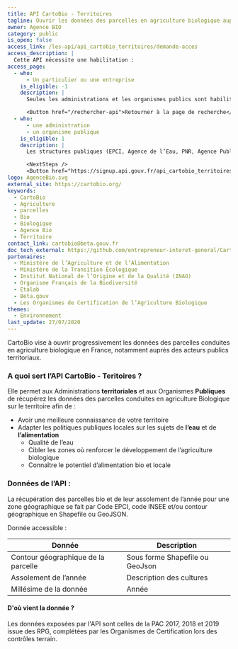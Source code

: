 ```yaml
---
title: API CartoBio - Territoires
tagline: Ouvrir les données des parcelles en agriculture biologique auprès des acteurs publics territoriaux.
owner: Agence BIO
category: public
is_open: false
access_link: /les-api/api_cartobio_territoires/demande-acces
access_description: |
  Cette API nécessite une habilitation :
access_page:
  - who:
      - Un particulier ou une entreprise
    is_eligible: -1
    description: |
      Seules les administrations et les organismes publics sont habilitées à utiliser l’API CartoBio Territoires.

      <Button href="/rechercher-api">Retourner à la page de recherche</Button>
  - who:
      - une administration
      - un organisme publique
    is_eligible: 1
    description: |
      Les structures publiques (EPCI, Agence de l’Eau, PNR, Agence Publique, …) qui souhaitent avoir accès aux données de l’API CartoBio pour des projets dans leur territoire (qualité de l’eau, alimentation, …) peuvent faire une demande.

      <NextSteps />
      <Button href="https://signup.api.gouv.fr/api_cartobio_territoires">Remplir une demande</Button>
logo: AgenceBio.svg
external_site: https://cartobio.org/
keywords:
  - CartoBio
  - Agriculture
  - parcelles
  - Bio
  - Biologique
  - Agence Bio
  - Territoire
contact_link: cartobio@beta.gouv.fr
doc_tech_external: https://github.com/entrepreneur-interet-general/CartoBio-Presentation/blob/master/docs/api-territoires.md
partenaires:
  - Ministère de l’Agriculture et de l’Alimentation
  - Ministère de la Transition Écologique
  - Institut National de l’Origine et de la Qualité (INAO)
  - Organisme Français de la Biodiversité
  - Etalab
  - Beta.gouv
  - Les Organismes de Certification de l’Agriculture Biologique
themes:
  - Environnement
last_update: 27/07/2020
---
```


CartoBio vise à ouvrir progressivement les données des parcelles conduites en agriculture biologique en France, notamment auprès des acteurs publics territoriaux.

### A quoi sert l’API CartoBio - Teritoires ?

Elle permet aux Administrations **territoriales** et aux Organismes **Publiques** de récupérez les données des parcelles conduites en agriculture Biologique sur le territoire afin de :

- Avoir une meilleure connaissance de votre territoire
- Adapter les politiques publiques locales sur les sujets de **l’eau** et de **l’alimentation**
  - Qualité de l’eau
  - Cibler les zones où renforcer le développement de l’agriculture biologique
  - Connaître le potentiel d’alimentation bio et locale

### Données de l’API :

La récupération des parcelles bio et de leur assolement de l’année pour une zone géographique se fait par Code EPCI, code INSEE et/ou contour géographique en Shapefile ou GeoJSON.

Donnée accessible :

| Donnée                              | Description                     |
| ----------------------------------- | ------------------------------- |
| Contour géographique de la parcelle | Sous forme Shapefile ou GeoJson |
| Assolement de l’année               | Description des cultures        |
| Millésime de la donnée              | Année                           |

#### D'où vient la donnée ?

Les données exposées par l'API sont celles de la PAC 2017, 2018 et 2019 issue des RPG, complétées par les Organismes de Certification lors des contrôles terrain.
